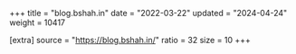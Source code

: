 +++
title = "blog.bshah.in"
date = "2022-03-22"
updated = "2024-04-24"
weight = 10417

[extra]
source = "https://blog.bshah.in/"
ratio = 32
size = 10
+++
